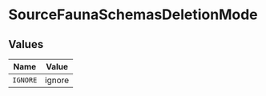 # SourceFaunaSchemasDeletionMode


## Values

| Name     | Value    |
| -------- | -------- |
| `IGNORE` | ignore   |